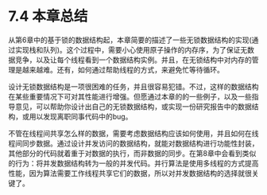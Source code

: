 # 7.4 本章总结

从第6章中的基于锁的数据结构起，本章简要的描述了一些无锁数据结构的实现(通过实现栈和队列)。这个过程中，需要小心使用原子操作的内存序，为了保证无数据竞争，以及让每个线程看到一个数据结构实例。并且，在无锁结构中对内存的管理是越来越难。还有，如何通过帮助线程的方式，来避免忙等待循环。

设计无锁数据结构是一项很困难的任务，并且很容易犯错。不过，这样的数据结构在某些重要情况下可对其性能进行增强。但愿通过本章的的一些例子，以及一些指导意见，可以帮助你设计出自己的无锁数据结构，或实现一份研究报告中的数据结构，或用以发现离职同事代码中的bug。

不管在线程间共享怎么样的数据，需要考虑数据结构应该如何使用，并且如何在线程间同步数据。通过设计并发访问的数据结构，就能对数据结构进行功能性封装，其他部分的代码就着重于对数据的执行，而非数据的同步。在第8章中会看到类似的行为：将并发数据结构转为一般的并发代码。并行算法是使用多线程的方式提高性能，因为算法需要工作线程共享它们的数据，所以对并发数据结构的选择就很关键了。